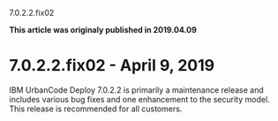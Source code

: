 





7.0.2.2.fix02

**This article was originaly published in 2019.04.09**


7.0.2.2.fix02 - April 9, 2019
=============================




IBM UrbanCode Deploy 7.0.2.2 is primarily a maintenance release and includes various bug fixes and one enhancement to the security model. This release is recommended for all customers.




